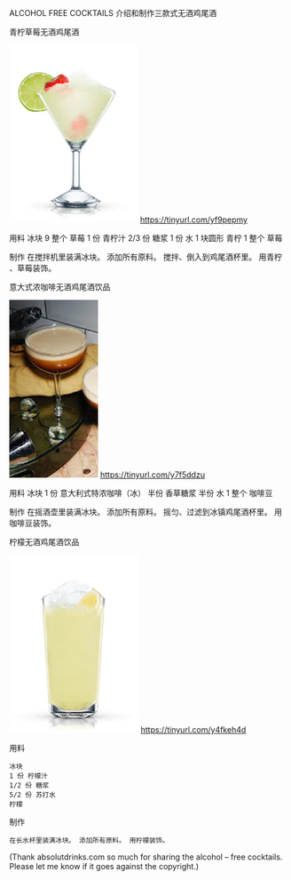 ALCOHOL FREE COCKTAILS 介绍和制作三款式无酒鸡尾酒

青柠草莓无酒鸡尾酒

![青柠草莓无酒鸡尾酒](https://github.com/ywangnccu/ywang/blob/main/images/ALCOHOL%20FREE%20COCKTAILS.jpg)
https://tinyurl.com/yf9pepmy

用料
    冰块
    9 整个 草莓
    1 份 青柠汁
    2/3 份 糖浆
    1 份 水
    1 块圆形 青柠
    1 整个 草莓

制作
    在搅拌机里装满冰块。 添加所有原料。 搅拌、倒入到鸡尾酒杯里。 用青柠 、草莓装饰。



意大式浓咖啡无酒鸡尾酒饮品

![意大式浓咖啡无酒鸡尾酒饮品]( https://github.com/ywangnccu/ywang/blob/main/images/ALCOHOLFREECOCKTAILS1.jpg)
https://tinyurl.com/y7f5ddzu

用料
    冰块
    1 份 意大利式特浓咖啡（冰）
    半份 香草糖浆
    半份 水
    1 整个 咖啡豆

制作
    在摇酒壶里装满冰块。 添加所有原料。 摇匀、过滤到冰镇鸡尾酒杯里。 用咖啡豆装饰。



柠檬无酒鸡尾酒饮品

![柠檬无酒鸡尾酒饮品]( https://github.com/ywangnccu/ywang/blob/main/images/ALCOHOLFREECOCKTAILS.jpg)
https://tinyurl.com/y4fkeh4d

用料

    冰块
    1 份 柠檬汁
    1/2 份 糖浆
    5/2 份 苏打水
    柠檬

制作

    在长水杯里装满冰块。 添加所有原料。 用柠檬装饰。

(Thank absolutdrinks.com so much for sharing the alcohol – free cocktails. Please let me know if it goes against the copyright.)
